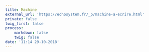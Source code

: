 ```yaml
---
title: Machine
external_url: 'https://echosystem.fr/_p/machine-a-ecrire.html'
private: false
twig_first: false
process:
    markdown: false
    twig: false
date: '11:14 29-10-2018'
---
```


